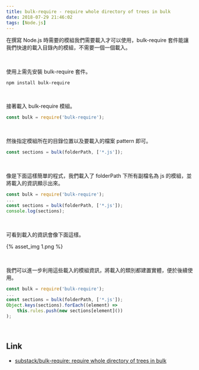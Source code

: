 ```yaml
---
title: bulk-require - require whole directory of trees in bulk
date: 2018-07-29 21:46:02
tags: [Node.js]
---
```


在撰寫 Node.js 時需要的模組我們需要載入才可以使用，bulk-require 套件能讓我們快速的載入目錄內的模組，不需要一個一個載入。  

<!-- More -->

<br/>


使用上需先安裝 bulk-require 套件。  

    npm install bulk-require

<br/>


接著載入 bulk-require 模組。  

```js
const bulk = require('bulk-require'); 
```

<br/>


然後指定模組所在的目錄位置以及要載入的檔案 pattern 即可。  

```js
const sections = bulk(folderPath, ['*.js']);
```

<br/>


像是下面這樣簡單的程式，我們載入了 folderPath 下所有副檔名為 js 的模組，並將載入的資訊顯示出來。  

```js
const bulk = require('bulk-require');
...
const sections = bulk(folderPath, ['*.js']);
console.log(sections);
```

<br/>


可看到載入的資訊會像下面這樣。  

{% asset_img 1.png %}
 
<br/>


我們可以進一步利用這些載入的模組資訊，將載入的類別都建置實體，便於後續使用。  

```js
const bulk = require('bulk-require'); 
...
const sections = bulk(folderPath, ['*.js']);
Object.keys(sections).forEach((element) =>
    this.rules.push(new sections[element]())
);
```

<br/>


Link
----
* [substack/bulk-require: require whole directory of trees in bulk](https://github.com/substack/bulk-require)
